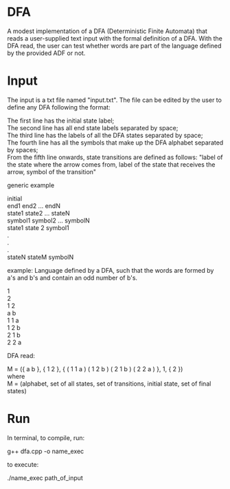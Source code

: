 # DFA
A modest implementation of a DFA (Deterministic Finite Automata) that reads a user-supplied text input with the formal definition of a DFA. With the DFA read, the user can test whether words are part of the language defined by the provided ADF or not.

# Input
The input is a txt file named "input.txt". The file can be edited by the user to define any DFA following the format:

The first line has the initial state label; \
The second line has all end state labels separated by space; \
The third line has the labels of all the DFA states separated by space; \
The fourth line has all the symbols that make up the DFA alphabet separated by spaces; \
From the fifth line onwards, state transitions are defined as follows: "label of the state where the arrow comes from, label of the state that receives the arrow, symbol of the transition"

generic example

initial \
end1 end2 ... endN \
state1 state2 ... stateN \
symbol1 symbol2 ... symbolN \
state1 state 2 symbol1 \
. \
. \
. \
stateN stateM symbolN

example: Language defined by a DFA, such that the words are formed by a's and b's and contain an odd number of b's.

1 \
2 \
1 2 \
a b \
1 1 a \
1 2 b \
2 1 b \
2 2 a

DFA read:

M = ({ a b }, { 1 2 }, { ( 1 1 a ) ( 1 2 b ) ( 2 1 b ) ( 2 2 a ) }, 1, { 2 }) \
where \
M = (alphabet, set of all states, set of transitions, initial state, set of final states)

# Run
In terminal, to compile, run:

g++ dfa.cpp -o name_exec

to execute:

./name_exec path_of_input
